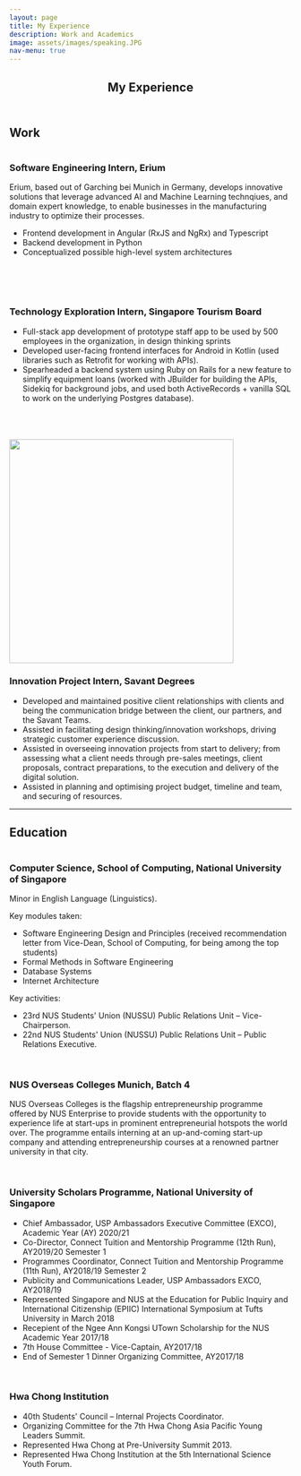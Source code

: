 ```yaml
---
layout: page
title: My Experience
description: Work and Academics
image: assets/images/speaking.JPG
nav-menu: true
---
```

<!--- originally elements>
<!-- Main -->
<div id="main" class="alt">

<!-- One -->
<section id="one">
	<div class="inner">
		<header class="major">
			<h1>My Experience</h1>
		</header>

<!-- Content -->
<h2 id="content">Work</h2>
		<div class="row">
			<div class="6u 12u$(small)">
				<img src="assets/images/erium.jpg" alt="" />
			</div>
			<div class="6u$ 12u$(small)">
				<h3>Software Engineering Intern, Erium</h3>
				<p>
					Erium, based out of Garching bei Munich in Germany, develops innovative solutions that leverage advanced AI and Machine Learning technqiues, and domain expert knowledge, to enable businesses in the manufacturing industry to optimize their processes.
				<ul>
					<li>Frontend development in Angular (RxJS and NgRx) and Typescript</li>
					<li>Backend development in Python</li>
					<li>Conceptualized possible high-level system architectures</li>
				</ul>
				</p>
			</div>
			<br>
			<br>
		</div>
		<br>
		<div class="row">
			<div class="6u 12u$(small)">
				<img src="assets/images/stb_interns.jpg" alt="" />
			</div>
			<div class="6u$ 12u$(small)">
				<h3>Technology Exploration Intern, Singapore Tourism Board</h3>
				<p>
				<ul>
					<li>Full-stack app development of prototype staff app to be used by 500 employees in the organization, in design thinking sprints</li>
					<li>Developed user-facing frontend interfaces for Android in Kotlin (used libraries such as Retrofit for working with APIs).</li>
					<li>Spearheaded a backend system using Ruby on Rails for a new feature to simplify equipment loans (worked with JBuilder for building the APIs, Sidekiq for background jobs, and used both ActiveRecords + vanilla SQL to work on the underlying Postgres database).</li>
				</ul>
				</p>
			</div>
			<br>
			<br>
		</div>
		<br>
		<div class="row">
			<div class="6u 12u$(small)">
				<img src="assets/images/sd.png" alt="" width="400" height="400"/>
			</div>
			<div class="6u$ 12u$(small)">
				<h3>Innovation Project Intern, Savant Degrees</h3>
				<ul>
					<li>Developed and maintained positive client relationships with clients and being the communication bridge between the client, our partners, and the Savant Teams.</li>
					<li>Assisted in facilitating design thinking/innovation workshops, driving strategic customer experience discussion.</li>
					<li>Assisted in overseeing innovation projects from start to delivery; from assessing what a client needs through pre-sales meetings, client proposals, contract preparations, to the execution and delivery of the digital solution.</li>
					<li>Assisted in planning and optimising project budget, timeline and team, and securing of resources.</li>
				</ul>
			</div>
		</div>
		<hr />
<h2 id="content">Education</h2>
		<div class="row">
				<div class="6u 12u$(small)">
					<img src="assets/images/soc.JPG" alt=""/>
				</div>
				<div class="6u$ 12u$(small)">
					<h3>Computer Science, School of Computing, National University of Singapore</h3>
					<p>Minor in English Language (Linguistics).</p>
					<p style="margin:0;">Key modules taken:</p>
					<ul>
						<li>Software Engineering Design and Principles (received recommendation letter from Vice-Dean, School of Computing, for being among the top students)</li>
						<li>Formal Methods in Software Engineering</li>
						<li>Database Systems</li>
						<li>Internet Architecture</li>
					</ul>
					<p style="margin:0;">Key activities:</p>
					<ul>
						<li>23rd NUS Students' Union (NUSSU) Public Relations Unit – Vice-Chairperson.</li>
						<li>22nd NUS Students' Union (NUSSU) Public Relations Unit – Public Relations Executive.</li>
					</ul>
				</div>
		</div>
		<br>
		<div class="row">
				<div class="6u 12u$(small)">
					<img src="assets/images/noc.jpg" alt=""/>
				</div>
				<div class="6u$ 12u$(small)">
					<h3>NUS Overseas Colleges Munich, Batch 4</h3>
					<p>
					NUS Overseas Colleges is the flagship entrepreneurship programme offered by NUS Enterprise to provide students with the opportunity to experience life at start-ups in prominent entrepreneurial hotspots the world over. The programme entails interning at an up-and-coming start-up company and attending entrepreneurship courses at a renowned partner university in that city.
					</p>
				</div>
		</div>
		<br>
		<div class="row">
				<div class="6u 12u$(small)">
					<img src="assets/images/usp.jpg" alt=""/>
				</div>
				<div class="6u$ 12u$(small)">
					<h3>University Scholars Programme, National University of Singapore</h3>
					<ul>
						<li>Chief Ambassador, USP Ambassadors Executive Committee (EXCO), Academic Year (AY) 2020/21</li>
						<li>Co-Director, Connect Tuition and Mentorship Programme (12th Run), AY2019/20 Semester 1</li>
						<li>Programmes Coordinator, Connect Tuition and Mentorship Programme (11th Run), AY2018/19 Semester 2</li>
						<li>Publicity and Communications Leader, USP Ambassadors EXCO, AY2018/19</li>
						<li>Represented Singapore and NUS at the Education for Public Inquiry and International Citizenship (EPIIC) International Symposium at Tufts University in March 2018</li>
						<li>Recepient of the Ngee Ann Kongsi UTown Scholarship for the NUS Academic Year 2017/18</li>
						<li>7th House Committee - Vice-Captain, AY2017/18</li>
						<li>End of Semester 1 Dinner Organizing Committee, AY2017/18</li>
					</ul>
				</div>
		</div>
		<br>
		<div class="row">
				<div class="6u 12u$(small)">
					<img src="assets/images/hwach.jpg" alt=""/>
				</div>
				<div class="6u$ 12u$(small)">
					<h3>Hwa Chong Institution</h3>
					<ul>
						<li>40th Students' Council – Internal Projects Coordinator.</li>
						<li>Organizing Committee for the 7th Hwa Chong Asia Pacific Young Leaders Summit.</li>
						<li>Represented Hwa Chong at Pre-University Summit 2013.</li>
						<li>Represented Hwa Chong Institution at the 5th International Science Youth Forum.</li>
					</ul>
				</div>
		</div>
	</div>

</section>

</div>
